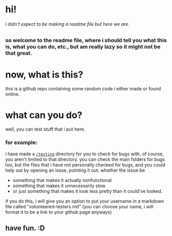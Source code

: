 # hi!
###### i didn't expect to be making a readme file but here we are.
### so welcome to the readme file, where i should tell you what this is, what you can do, etc., but am really lazy so it might not be that great.

# now, what is this?
 this is a github repo containing some random code i either made or found online.

# what can you do?
 well, you can test stuff that i put here.
### for example:
 i have made a [`/testing`](https://github.com/bornlikeariver/randomcode/tree/master/testing) directory for you to check for bugs with. of course, you aren't limited to that directory. you can check the main folders for bugs too, but the files that i have not personally checked for bugs, and you could help out by opening an issue, pointing it out. whether the issue be
 * something that makes it actually nonfunctional
 * something that makes it unnecessarily slow
 * or just something that makes it look less pretty than it could've looked.

 if you do this, i will give you an option to put your username in a markdown file called "volunteered-testers.md" (you can choose your name, i will format it to be a link to your github page anyways)


## have fun. :D